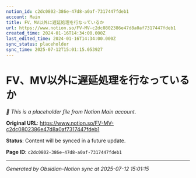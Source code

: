 ```yaml
---
notion_id: c2dc0802-386e-47d8-a0af-7317447fdeb1
account: Main
title: FV、MV以外に遅延処理を行なっているか
url: https://www.notion.so/FV-MV-c2dc0802386e47d8a0af7317447fdeb1
created_time: 2024-01-16T14:34:00.000Z
last_edited_time: 2024-01-16T14:34:00.000Z
sync_status: placeholder
sync_time: 2025-07-12T15:01:15.053927
---
```


# FV、MV以外に遅延処理を行なっているか

*🔄 This is a placeholder file from Notion Main account.*

**Original URL**: https://www.notion.so/FV-MV-c2dc0802386e47d8a0af7317447fdeb1

**Status**: Content will be synced in a future update.

**Page ID**: `c2dc0802-386e-47d8-a0af-7317447fdeb1`

---

*Generated by Obsidian-Notion sync at 2025-07-12 15:01:15*
